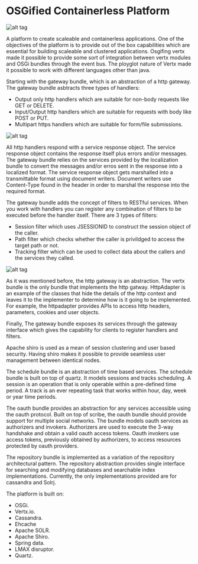 # OSGified Containerless Platform
![alt tag](https://cloud.githubusercontent.com/assets/6278849/5888307/b6428b08-a402-11e4-8305-f4c2fdecaeed.jpg)

A platform to create scaleable and containerless applications. One of the objectives of the platform is to provide out of the box capabilities which are essential for building scaleable and clustered applications. Osgifing vertx made it possible to provide some sort of integration between vertx modules and OSGi bundles through the event bus. The ployglot nature of Vertx made it possible to work with different languages other than java.

Starting with the gateway bundle, which is an abstraction of a http gateway. The gateway bundle asbtracts three types of handlers:
- Output only http handlers which are suitable for non-body requests like GET or DELETE.
- Input/Output http handlers which are suitable for requests with body like POST or PUT.
- Multipart https handlers which are suitable for form/file submissions.

![alt tag](https://cloud.githubusercontent.com/assets/6278849/5907358/1820ebd0-a5a7-11e4-8620-949af8b8c7fa.jpg)

All http handlers respond with a service response object. The service response object contains the response itself plus errors and/or messages. The gateway bundle relies on the services provided by the localization bundle to convert the messages and/or erros sent in the response into a localized format. The service response object gets marshalled into a transmittable format using document writers. Document writers use Content-Type found in the header in order to marshal the response into the required format.  

The gateway bundle adds the concept of filters to RESTful services. When you work with handlers you can register any combination of filters to be executed before the handler itself. There are 3 types of filters:
- Session filter which uses JSESSIONID to construct the session object of the caller.
- Path filter which checks whether the caller is privildged to access the target path or not.
- Tracking filter which can be used to collect data about the callers and the services they called.

![alt tag](https://cloud.githubusercontent.com/assets/6278849/5907360/1ae4489e-a5a7-11e4-9a0f-9b9a750de378.jpg)

As it was mentioned before, the http gateway is an abstraction. The vertx bundle is the only bundle that implements the http gatway. HttpAdapter is an example of the classes that hide the details of the http context and leaves it to the implementer to determine how is it going to be implemented. For example, the httpadapter provides APIs to access http headers, parameters, cookies and user objects.  

Finally, The gateway bundle exposes its services through the gateway interface which gives the capability for clients to register handlers and filters.

Apache shiro is used as a mean of session clustering and user based security. Having shiro makes it possible to provide seamless user management between identical nodes.

The schedule bundle is an abstraction of time based services. The schedule bundle is built on top of quartz. It models sessions and tracks scheduling. A session is an operation that is only operable within a pre-defined time period. A track is an ever repeating task that works within hour, day, week or year time periods.

The oauth bundle provides an abstraction for any services accessible using the oauth protocol. Built on top of scribe, the oauth bundle should provide support for multiple social networks. The bundle models oauth services as authorizers and invokers. Authorizers are used to execute the 3-way handshake and obtain a valid oauth access tokens. Oauth invokers use access tokens, previously obtained by authorizers, to access resources protected by oauth providers.

The repository bundle is implemented as a variation of the repository architectural pattern. The repository abstraction provides single interface for searching and modifying databases and searchable index implementations. Currently, the only implementations provided are for cassandra and Solrj.

The platform is built on:
- OSGi. 
- Vertx.io. 
- Cassandra. 
- Ehcache 
- Apache SOLR. 
- Apache Shiro.
- Spring data. 
- LMAX disruptor. 
- Quartz. 
